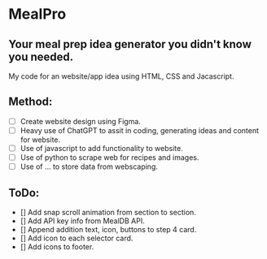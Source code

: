 # MealPro

## Your meal prep idea generator you didn't know you needed.

My code for an website/app idea using HTML, CSS and Jacascript.

## Method:

- [ ] Create website design using Figma.
- [ ] Heavy use of ChatGPT to assit in coding, generating ideas and content for website.
- [ ] Use of javascript to add functionality to website.
- [ ] Use of python to scrape web for recipes and images.
- [ ] Use of ... to store data from webscaping.

## ToDo:

- [] Add snap scroll animation from section to section.
- [] Add API key info from MealDB API.
- [] Append addition text, icon, buttons to step 4 card.
- [] Add icon to each selector card.
- [] Add icons to footer.
